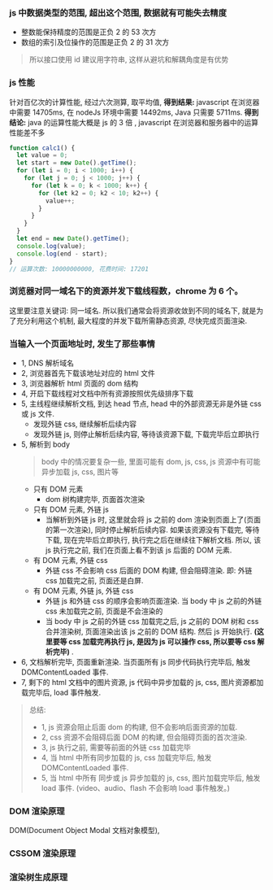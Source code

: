 ### js 中数据类型的范围, 超出这个范围, 数据就有可能失去精度

- 整数能保持精度的范围是正负 2 的 53 次方
- 数组的索引及位操作的范围是正负 2 的 31 次方

> 所以接口使用 id 建议用字符串, 这样从避坑和解耦角度是有优势

### js 性能

针对百亿次的计算性能, 经过六次测算, 取平均值, **得到结果:** javascript 在浏览器中需要 14705ms, 在 nodeJs 环境中需要 14492ms, Java 只需要 5711ms. **得到结论:** java 的运算性能大概是 js 的 3 倍
, javascript 在浏览器和服务器中的运算性能差不多

```js
function calc1() {
  let value = 0;
  let start = new Date().getTime();
  for (let i = 0; i < 1000; i++) {
    for (let j = 0; j < 1000; j++) {
      for (let k = 0; k < 1000; k++) {
        for (let k2 = 0; k2 < 10; k2++) {
          value++;
        }
      }
    }
  }
  let end = new Date().getTime();
  console.log(value);
  console.log(end - start);
}
// 运算次数: 10000000000, 花费时间: 17201
```

### 浏览器对同一域名下的资源并发下载线程数，chrome 为 6 个。

这里要注意关键词: 同一域名. 所以我们通常会将资源收敛到不同的域名下, 就是为了充分利用这个机制, 最大程度的并发下载所需静态资源, 尽快完成页面渲染.

### 当输入一个页面地址时, 发生了那些事情

- 1, DNS 解析域名
- 2, 浏览器首先下载该地址对应的 html 文件
- 3, 浏览器解析 html 页面的 dom 结构
- 4, 开启下载线程对文档中所有资源按照优先级排序下载
- 5, 主线程继续解析文档, 到达 head 节点, head 中的外部资源无非是外链 css 或 js 文件.
  - 发现外链 css, 继续解析后续内容
  - 发现外链 js, 则停止解析后续内容, 等待该资源下载, 下载完毕后立即执行
- 5, 解析到 body
  > body 中的情况要复杂一些, 里面可能有 dom, js, css, js 资源中有可能异步加载 js, css, 图片等
  - 只有 DOM 元素
    - dom 树构建完毕, 页面首次渲染
  - 只有 DOM 元素, 外链 js
    - 当解析到外链 js 时, 这里就会将 js 之前的 dom 渲染到页面上了(页面的第一次渲染), 同时停止解析后续内容. 如果该资源没有下载完, 等待下载, 现在完毕后立即执行, 执行完之后在继续往下解析文档. 所以, 该 js 执行完之前, 我们在页面上看不到该 js 后面的 DOM 元素.
  - 有 DOM 元素, 外链 css
    - 外链 css 不会影响 css 后面的 DOM 构建, 但会阻碍渲染. 即: 外链 css 加载完之前, 页面还是白屏.
  - 有 DOM 元素, 外链 js, 外链 css
    - 外链 js 和外链 css 的顺序会影响页面渲染. 当 body 中 js 之前的外链 css 未加载完之前, 页面是不会渲染的
    - 当 body 中 js 之前的外链 css 加载完之后, js 之前的 DOM 树和 css 合并渲染树, 页面渲染出该 js 之前的 DOM 结构. 然后 js 开始执行. **(这里要等 css 加载完再执行 js, 是因为 js 可以操作 css, 所以要等 css 解析完毕)** .
- 6, 文档解析完毕, 页面重新渲染. 当页面所有 js 同步代码执行完毕后, 触发 DOMContentLoaded 事件.
- 7, 剩下的 html 文档中的图片资源, js 代码中异步加载的 js, css, 图片资源都加载完毕后, load 事件触发.

> 总结:
>
> - 1, js 资源会阻止后面 dom 的构建, 但不会影响后面资源的加载.
> - 2, css 资源不会阻碍后面 DOM 的构建, 但会阻碍页面的首次渲染.
> - 3, js 执行之前, 需要等前面的外链 css 加载完毕
> - 4, 当 html 中所有同步加载的 js, css 加载完毕后, 触发 DOMContentLoaded 事件.
> - 5, 当 html 中所有 同步或 js 异步加载的 js, css, 图片加载完毕后, 触发 load 事件. (video、audio、flash 不会影响 load 事件触发。)

### DOM 渲染原理

DOM(Document Object Modal 文档对象模型),

### CSSOM 渲染原理

### 渲染树生成原理
